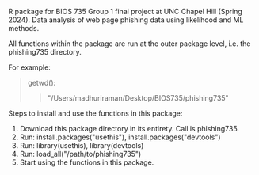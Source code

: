 R package for BIOS 735 Group 1 final project at UNC Chapel Hill (Spring 2024). Data analysis of web page phishing data using likelihood and ML methods.

All functions within the package are run at the outer package level, i.e. the phishing735 directory.

For example:
> getwd():
> > "/Users/madhuriraman/Desktop/BIOS735/phishing735"

Steps to install and use the functions in this package:

1. Download this package directory in its entirety. Call is phishing735.
2. Run: install.packages("usethis"), install.packages("devtools")
3. Run: library(usethis), library(devtools)
4. Run: load_all("/path/to/phishing735")
5. Start using the functions in this package.

